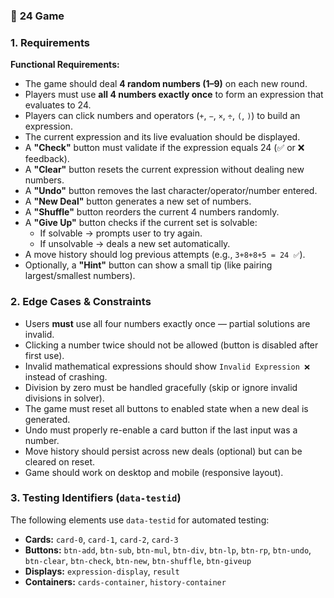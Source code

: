 ### 🧮 **24 Game**

### 1. Requirements

**Functional Requirements:**

* The game should deal **4 random numbers (1–9)** on each new round.
* Players must use **all 4 numbers exactly once** to form an expression that evaluates to 24.
* Players can click numbers and operators (`+`, `−`, `×`, `÷`, `(`, `)`) to build an expression.
* The current expression and its live evaluation should be displayed.
* A **"Check"** button must validate if the expression equals 24 (✅ or ❌ feedback).
* A **"Clear"** button resets the current expression without dealing new numbers.
* A **"Undo"** button removes the last character/operator/number entered.
* A **"New Deal"** button generates a new set of numbers.
* A **"Shuffle"** button reorders the current 4 numbers randomly.
* A **"Give Up"** button checks if the current set is solvable:
  * If solvable → prompts user to try again.
  * If unsolvable → deals a new set automatically.
* A move history should log previous attempts (e.g., `3+8+8+5 = 24 ✅`).
* Optionally, a **"Hint"** button can show a small tip (like pairing largest/smallest numbers).

### 2. Edge Cases & Constraints

* Users **must** use all four numbers exactly once — partial solutions are invalid.
* Clicking a number twice should not be allowed (button is disabled after first use).
* Invalid mathematical expressions should show `Invalid Expression ❌` instead of crashing.
* Division by zero must be handled gracefully (skip or ignore invalid divisions in solver).
* The game must reset all buttons to enabled state when a new deal is generated.
* Undo must properly re-enable a card button if the last input was a number.
* Move history should persist across new deals (optional) but can be cleared on reset.
* Game should work on desktop and mobile (responsive layout).

### 3. Testing Identifiers (`data-testid`)

The following elements use `data-testid` for automated testing:

* **Cards:** `card-0`, `card-1`, `card-2`, `card-3`
* **Buttons:** `btn-add`, `btn-sub`, `btn-mul`, `btn-div`, `btn-lp`, `btn-rp`, `btn-undo`, `btn-clear`, `btn-check`, `btn-new`, `btn-shuffle`, `btn-giveup`
* **Displays:** `expression-display`, `result`
* **Containers:** `cards-container`, `history-container`